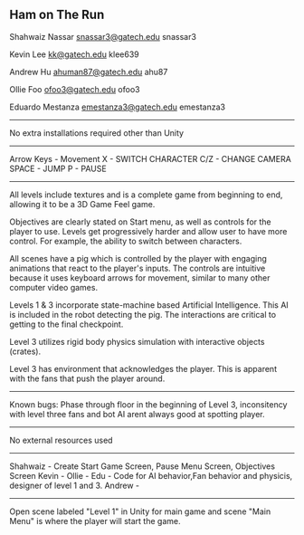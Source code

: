 ## Ham on The Run

Shahwaiz Nassar
snassar3@gatech.edu
snassar3

Kevin Lee
kk@gatech.edu
klee639

Andrew Hu
ahuman87@gatech.edu
ahu87

Ollie Foo
ofoo3@gatech.edu
ofoo3

Eduardo Mestanza
emestanza3@gatech.edu
emestanza3

------------------------------------------------------------------------------------------

No extra installations required other than Unity

------------------------------------------------------------------------------------------

Arrow Keys - Movement
X - SWITCH CHARACTER
C/Z - CHANGE CAMERA
SPACE - JUMP
P - PAUSE

------------------------------------------------------------------------------------------
All levels include textures and is a complete game from beginning to end, allowing it to be a 3D Game Feel game.

Objectives are clearly stated on Start menu, as well as controls for the player to use. Levels get progressively harder and allow user to have more control. For example, the ability to switch between characters.

All scenes have a pig which is controlled by the player with engaging animations that react to the player's inputs. The controls are intuitive because it uses keyboard arrows for movement, similar to many other computer video games.

Levels 1 & 3 incorporate state-machine based Artificial Intelligence. This AI is included in the robot detecting the pig. The interactions are critical to getting to the final checkpoint.

Level 3 utilizes rigid body physics simulation with interactive objects (crates).

Level 3 has environment that acknowledges the player. This is apparent with the fans that push the player around.

------------------------------------------------------------------------------------------

Known bugs: Phase through floor in the beginning of Level 3, inconsitency with level three fans and bot AI arent always good at spotting player.

------------------------------------------------------------------------------------------

No external resources used

------------------------------------------------------------------------------------------

Shahwaiz - Create Start Game Screen, Pause Menu Screen, Objectives Screen
Kevin - 
Ollie - 
Edu - Code for AI behavior,Fan behavior and physicis, designer of level 1 and 3.
Andrew - 

------------------------------------------------------------------------------------------
Open scene labeled "Level 1" in Unity for main game and scene "Main Menu" is where the player will start the game.
